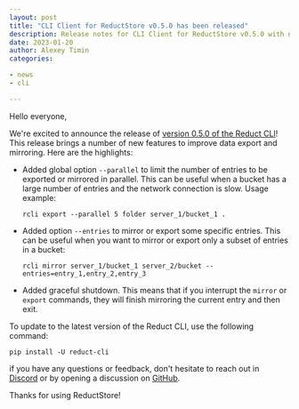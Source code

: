 ```yaml
---
layout: post
title: "CLI Client for ReductStore v0.5.0 has been released"
description: Release notes for CLI Client for ReductStore v0.5.0 with new features to improve data export and mirroring
date: 2023-01-20
author: Alexey Timin
categories:

- news
- cli

---
```


Hello everyone,

We're excited to announce the release
of [version 0.5.0 of the Reduct CLI](https://github.com/reductstore/reduct-cli/releases/tag/v0.5.0)!
This release brings a number of new features to improve data export and mirroring. Here are the highlights:

- Added global option `--parallel` to limit the number of entries to be exported or mirrored in parallel. This can be useful when 
  a bucket has a large number of entries and the network connection is slow. Usage example:
  ```
  rcli export --parallel 5 folder server_1/bucket_1 . 
  ```

- Added option `--entries` to mirror or export some specific entries. This can be useful when you want to mirror or export
  only a subset of entries in a bucket:
  
  ```
  rcli mirror server_1/bucket_1 server_2/bucket --entries=entry_1,entry_2,entry_3
  ```

- Added graceful shutdown. This means that if you interrupt the `mirror` or `export` commands, they will finish
  mirroring the current entry and then exit.

<!--more-->

To update to the latest version of the Reduct CLI, use the following command:

```
pip install -U reduct-cli
```

if you have any questions or feedback, don't hesitate to reach out in [Discord](https://discord.gg/NQbPeGgzdR)
or by opening a discussion on [GitHub](https://github.com/reductstore/reductstore/discussions).

Thanks for using ReductStore!